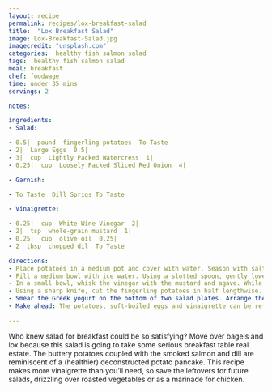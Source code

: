 ```yaml
---
layout: recipe
permalink: recipes/lox-breakfast-salad
title:  "Lox Breakfast Salad"
image: Lox-Breakfast-Salad.jpg
imagecredit: "unsplash.com"
categories:  healthy fish salmon salad
tags:  healthy fish salmon salad 
meal: breakfast
chef: foodwage
time: under 35 mins
servings: 2

notes:

ingredients:
- Salad:

- 0.5|  pound  fingerling potatoes  To Taste
- 2|  Large Eggs  0.5|
- 3|  cup  Lightly Packed Watercress  1|
- 0.25|  cup  Loosely Packed Sliced Red Onion  4|

- Garnish:

- To Taste  Dill Sprigs To Taste

- Vinaigrette:

- 0.25|  cup  White Wine Vinegar  2|
- 2|  tsp  whole-grain mustard  1|
- 0.25|  cup  olive oil  0.25|
- 2  tbsp  chopped dil  To Taste

directions:
- Place potatoes in a medium pot and cover with water. Season with salt. Bring to a boil and cook until the potatoes are fork tender, about 12 minutes. Using a slotted spoon, transfer the potatoes to a work surface and let cool slightly. Return the water to a gentle boil.
- Fill a medium bowl with ice water. Using a slotted spoon, gently lower the eggs into the boiling water and cook over moderately-high heat for 6.5 minutes. Drain the eggs and transfer to the ice bath. Let cool slightly, then pat dry and peel. You want the whites of the egg to be set and the yolk to be jammy and slightly runny. To make peeling easier, use eggs that have been in your fridge for a week or two and peel them while they’re still a little warm.
- In a small bowl, whisk the vinegar with the mustard and agave. While whisking constantly, slowly stream in both oils. Stir in the chopped dill and season the vinaigrette with salt and pepper. This recipe makes more vinaigrette than you’ll need, so save it for other salads.
- Using a sharp knife, cut the fingerling potatoes in half lengthwise. Cut the soft-boiled eggs in half lengthwise, being careful not to spill the yolk.
- Smear the Greek yogurt on the bottom of two salad plates. Arrange the watercress, cucumber, red onion, potatoes and salmon on each plate. Carefully place two soft-boiled egg halves on each plate. Drizzle each salad with 2 tablespoons of the mustard-dill vinaigrette (note: the recipe makes 0.75 cup of vinaigrette total). Sprinkle with flaky sea salt and freshly ground black pepper; garnish with dill sprigs. Serve right away.
- Make ahead: The potatoes, soft-boiled eggs and vinaigrette can be refrigerated overnight. Bring to room temperature before assembling the salads.

---
```


Who knew salad for breakfast could be so satisfying? Move over bagels and lox because this salad is going to take some serious breakfast table real estate. The buttery potatoes coupled with the smoked salmon and dill are reminiscent of a (healthier) deconstructed potato pancake. This recipe makes more vinaigrette than you’ll need, so save the leftovers for future salads, drizzling over roasted vegetables or as a marinade for chicken.
